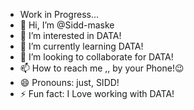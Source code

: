 - Work in Progress...
- 👋 Hi, I’m @Sidd-maske
- 👀 I’m interested in DATA!
- 🌱 I’m currently learning DATA!
- 💞️ I’m looking to collaborate for DATA!
- 📫 How to reach me ,, by your Phone!😉
- 😄 Pronouns: just, SIDD!
- ⚡ Fun fact: I Love working with DATA!

<!---
Sidd-maske/Sidd-maske is a ✨ special ✨ repository because its `README.md` (this file) appears on your GitHub profile.
You can click the Preview link to take a look at your changes.
--->
